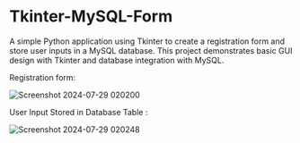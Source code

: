 # Tkinter-MySQL-Form
A simple Python application using Tkinter to create a registration form and store user inputs in a MySQL database. This project demonstrates basic GUI design with Tkinter and database integration with MySQL.

Registration form:

![Screenshot 2024-07-29 020200](https://github.com/user-attachments/assets/b3ce41c5-17e5-4ab6-8c10-83d75464509c)

User Input Stored in Database Table :

![Screenshot 2024-07-29 020248](https://github.com/user-attachments/assets/29c33d1d-4478-4a80-b86d-d63faa357558)
